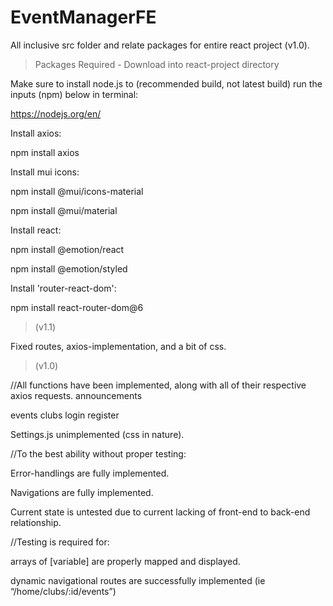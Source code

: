 # EventManagerFE
All inclusive src folder and relate packages for entire react project (v1.0).

>Packages Required - Download into react-project directory

Make sure to install node.js to (recommended build, not latest build) run the inputs (npm) below in terminal:

https://nodejs.org/en/

Install axios:

npm install axios

Install mui icons:

npm install @mui/icons-material

npm install @mui/material

Install react:

npm install @emotion/react

npm install @emotion/styled

Install 'router-react-dom':

npm install react-router-dom@6

>(v1.1)

Fixed routes, axios-implementation, and a bit of css.

>(v1.0)

//All functions have been implemented, along with all of their respective axios requests.
announcements

events
clubs
login
register

Settings.js unimplemented (css in nature).

//To the best ability without proper testing:

Error-handlings are fully implemented.

Navigations are  fully implemented.

Current state is untested due to current lacking of front-end to back-end relationship.

//Testing is required for:

arrays of [variable] are properly mapped and displayed.

dynamic navigational routes are successfully implemented (ie “/home/clubs/:id/events”)
